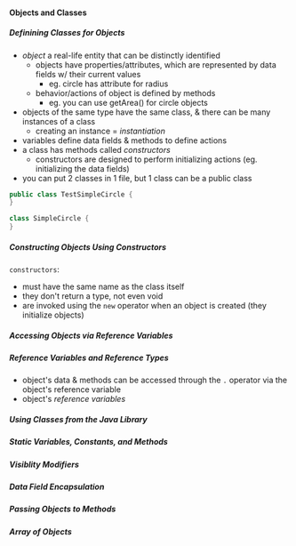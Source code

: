 #### Objects and Classes

##### Definining Classes for Objects
* _object_ a real-life entity that can be distinctly identified
  * objects have properties/attributes, which are represented by data fields w/ their current values
    * eg. circle has attribute for radius
  * behavior/actions of object is defined by methods
    * eg. you can use getArea() for circle objects
* objects of the same type have the same class, & there can be many instances of a class
  * creating an instance = _instantiation_
* variables define data fields & methods to define actions
* a class has methods called _constructors_
  * constructors are designed to perform initializing actions (eg. initializing the data fields)
* you can put 2 classes in 1 file, but 1 class can be a public class

```Java
public class TestSimpleCircle {
}

class SimpleCircle {
}
```

##### Constructing Objects Using Constructors
`constructors`:
* must have the same name as the class itself
* they don't return a type, not even void
* are invoked using the `new` operator when an object is created (they initialize objects)

##### Accessing Objects via Reference Variables

##### Reference Variables and Reference Types
* object's data & methods can be accessed through the `.` operator via the object's reference variable
* object's _reference variables_ 

##### Using Classes from the Java Library

##### Static Variables, Constants, and Methods

##### Visiblity Modifiers

##### Data Field Encapsulation

##### Passing Objects to Methods

##### Array of Objects

